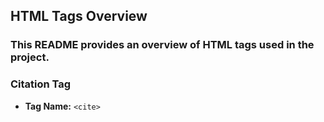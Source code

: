 ## HTML Tags Overview

### This README provides an overview of HTML tags used in the project.

### Citation Tag
- **Tag Name:** `<cite>`
